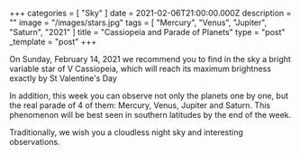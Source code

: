 +++
categories = [ "Sky" ]
date = 2021-02-06T21:00:00.000Z
description = ""
image = "/images/stars.jpg"
tags = [ "Mercury", "Venus", "Jupiter", "Saturn", "2021" ]
title = "Cassiopeia and Parade of Planets"
type = "post"
_template = "post"
+++

On Sunday, February 14, 2021 we recommend you to find in the sky a bright variable star of V Cassiopeia, which will reach its maximum brightness exactly by St Valentine's Day  
  
In addition, this week you can observe not only the planets one by one, but the real parade of 4 of them: Mercury, Venus, Jupiter and Saturn. This phenomenon will be best seen in southern latitudes by the end of the week.  
  
Traditionally, we wish you a cloudless night sky and interesting observations.
